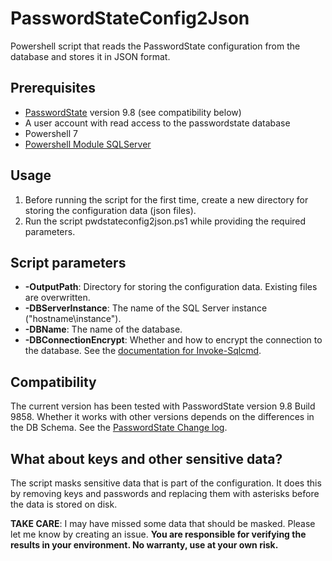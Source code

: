 # PasswordStateConfig2Json
Powershell script that reads the PasswordState configuration from the database and stores it in JSON format.

## Prerequisites
- [PasswordState](https://www.clickstudios.com.au/passwordstate.aspx) version 9.8 (see compatibility below)
- A user account with read access to the passwordstate database
- Powershell 7
- [Powershell Module SQLServer](https://www.powershellgallery.com/packages/SqlServer)

## Usage
1. Before running the script for the first time, create a new directory for storing the configuration data (json files).
2. Run the script pwdstateconfig2json.ps1 while providing the required parameters.

## Script parameters
- __-OutputPath__: Directory for storing the configuration data. Existing files are overwritten.
- __-DBServerInstance__: The name of the SQL Server instance ("hostname\instance").
- __-DBName__: The name of the database.
- __-DBConnectionEncrypt__: Whether and how to encrypt the connection to the database. See the [documentation for Invoke-Sqlcmd](https://learn.microsoft.com/en-us/powershell/module/sqlserver/invoke-sqlcmd?view=sqlserver-ps#-encrypt). 

## Compatibility
The current version has been tested with PasswordState version 9.8 Build 9858. Whether it works with other versions depends on the differences in the DB Schema. See the [PasswordState Change log](https://www.clickstudios.com.au/passwordstate-changelog.aspx).

## What about keys and other sensitive data?
The script masks sensitive data that is part of the configuration. It does this by removing keys and passwords and replacing them with asterisks before the data is stored on disk.

__TAKE CARE__: I may have missed some data that should be masked. Please let me know by creating an issue. __You are responsible for verifying the results in your environment. No warranty, use at your own risk.__
